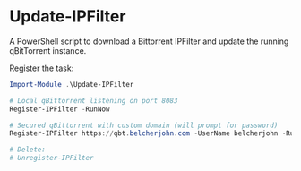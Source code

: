 # Update-IPFilter

A PowerShell script to download a Bittorrent IPFilter and update the running qBitTorrent instance.

Register the task:

```powershell
Import-Module .\Update-IPFilter

# Local qBittorrent listening on port 8083
Register-IPFilter -RunNow

# Secured qBittorrent with custom domain (will prompt for password)
Register-IPFilter https://qbt.belcherjohn.com -UserName belcherjohn -RunNow

# Delete:
# Unregister-IPFilter
```
